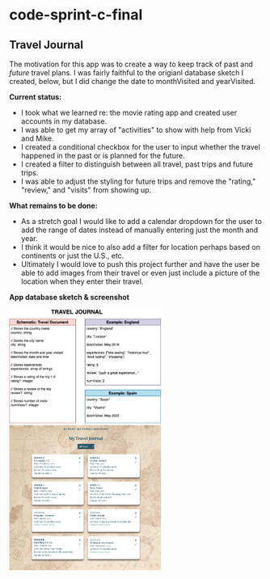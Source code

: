 # code-sprint-c-final

## Travel Journal

The motivation for this app was to create a way to keep track of past and _future_ travel plans. I was fairly faithful to the origianl database sketch I created, below, but I did change the date to monthVisited and yearVisited.

**Current status:**

- I took what we learned re: the movie rating app and created user accounts in my database.
- I was able to get my array of "activities" to show with help from Vicki and Mike.
- I created a conditional checkbox for the user to input whether the travel happened in the past or is planned for the future.
- I created a filter to distinguish between all travel, past trips and future trips.
- I was able to adjust the styling for future trips and remove the "rating," "review," and "visits" from showing up.

**What remains to be done:**

- As a stretch goal I would like to add a calendar dropdown for the user to add the range of dates instead of manually entering just the month and year.
- I think it would be nice to also add a filter for location perhaps based on continents or just the U.S., etc.
- Ultimately I would love to push this project further and have the user be able to add images from their travel or even just include a picture of the location when they enter their travel.

**App database sketch & screenshot**

<img src="./src/images/database-sketch.png" width="300">
<img src="./src/images/travel-journal-app-screenshot.png" width="300">
